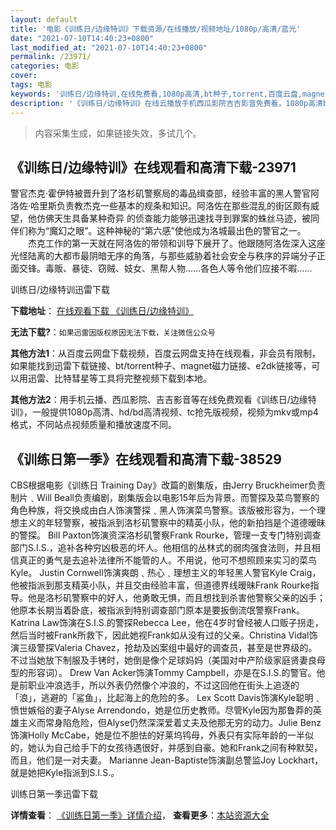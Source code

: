 ```yaml
---
layout: default
title: '电影《训练日/边缘特训》下载资源/在线播放/视频地址/1080p/高清/蓝光'
date: "2021-07-10T14:40:23+0800"
last_modified_at: "2021-07-10T14:40:23+0800"
permalink: /23971/
categories: 电影
cover:
tags: 电影
keywords: '训练日/边缘特训,在线免费看,1080p高清,bt种子,torrent,百度云盘,magnet,磁力链,迅雷下载资源'
description: '《训练日/边缘特训》在线云播放手机西瓜影院吉吉影音免费看，1080p高清bd/hd未删减完整版和tc抢先枪版，mkv/mp4格式，附带bt/torrent种子、magnet/磁力链、百度云盘、网盘资源迅雷下载链接'
---
```


>内容采集生成，如果链接失效，多试几个。


## 《训练日/边缘特训》在线观看和高清下载-23971

警官杰克·霍伊特被晋升到了洛杉矶警察局的毒品缉查部，经验丰富的黑人警官阿洛佐&middot;哈里斯负责教杰克一些基本的规条和知识。阿洛佐在那些混乱的街区颇有威望，他仿佛天生具备某种奇异 的侦查能力能够迅速找寻到罪案的蛛丝马迹，被同伴们称为“魔幻之眼”。这种神秘的“第六感&rdquo;使他成为洛城最出色的警官之一。 　　杰克工作的第一天就在阿洛佐的带领和训导下展开了。他跟随阿洛佐深入这座光怪陆离的大都市最阴暗无序的角落，与那些威胁着社会安全与秩序的异端分子正面交锋。毒贩、暴徒、窃贼、妓女、黑帮人物&hellip;…各色人等令他们应接不暇&hellip;…


训练日/边缘特训迅雷下载

**下载地址**： [在线观看下载 《训练日/边缘特训》](https://www.993dy.com//vod-detail-id-24124.html) 


**无法下载?**：`如果迅雷因版权原因无法下载，关注微信公众号 `

**其他方法1**：从百度云网盘下载视频，百度云网盘支持在线观看，非会员有限制，如果能找到迅雷下载链接、bt/torrent种子、magnet磁力链接、e2dk链接等，可以用迅雷、比特彗星等工具将完整视频下载到本地。

**其他方法2**：用手机云播、西瓜影院、吉吉影音等在线免费观看《训练日/边缘特训》，一般提供1080p高清、hd/bd高清视频、tc抢先版视频，视频为mkv或mp4格式，不同站点视频质量和播放速度不同。


## 《训练日第一季》在线观看和高清下载-38529

CBS根据电影《训练日 Training Day》改篇的剧集版，由Jerry Bruckheimer负责制片﹑Will Beall负责编剧，剧集版会以电影15年后为背景。而警探及菜鸟警察的角色种族，将交换成由白人饰演警探﹑黑人饰演菜鸟警察。该版被形容为，一个理想主义的年轻警察，被指派到洛杉矶警察中的精英小队，他的新拍挡是个道德暧昧的警探。 Bill Paxton饰演资深洛杉矶警察Frank Rourke，管理一支专门特别调查部门S.I.S.，追补各种穷凶极恶的坏人。他相信的丛林式的弱肉强食法则，并且相信真正的勇气是去追补法律所不能管的人。不用说，他可不想照顾来实习的菜鸟Kyle。 Justin Cornwell饰演爽朗﹑热心﹑理想主义的年轻黑人警官Kyle Craig，他被指派到那支精英小队，并且交由经验丰富，但道德界线暧昧Frank Rourke指导。他是洛杉矶警察中的好人，他勇敢无惧，而且想找到杀害他警察父亲的凶手；他原本长期当着卧底，被指派到特别调查部门原本是要扳倒流氓警察Frank。 Katrina Law饰演在S.I.S.的警探Rebecca Lee，他在4岁时曾经被人口贩子拐走，然后当时被Frank所救下，因此她视Frank如从没有过的父亲。Christina Vidal饰演三级警探Valeria Chavez，抢劫及凶案组中最好的调查员，甚至是世界级的。不过当她放下制服及手铐时，她倒是像个足球妈妈（美国对中产阶级家庭贤妻良母型的形容词）。 Drew Van Acker饰演Tommy Campbell，亦是在S.I.S.的警官。他是前职业冲浪选手，所以外表仍然像个冲浪的，不过这回他在街头上追逐的「浪」，逃避的「鲨鱼」，比起海上的危险的多。 Lex Scott Davis饰演Kyle聪明﹑愤世嫉俗的妻子Alyse Arrendondo，她是位历史教师。尽管Kyle因为那鲁莽的英雄主义而常身陷危险，但Alyse仍然深深爱着丈夫及他那无穷的动力。Julie Benz饰演Holly McCabe，她是位不胆怯的好莱坞鸨母，外表只有实际年龄的一半似的，她认为自己给手下的女孩待遇很好，并感到自豪。她和Frank之间有种默契，而且，他们是一对夫妻。 Marianne Jean-Baptiste饰演副总警监Joy Lockhart，就是她把Kyle指派到S.I.S.。


训练日第一季迅雷下载

**详情查看**： [《训练日第一季》详情介绍](/movie/38529/)， **查看更多**：[本站资源大全](/movie/t/all/)

